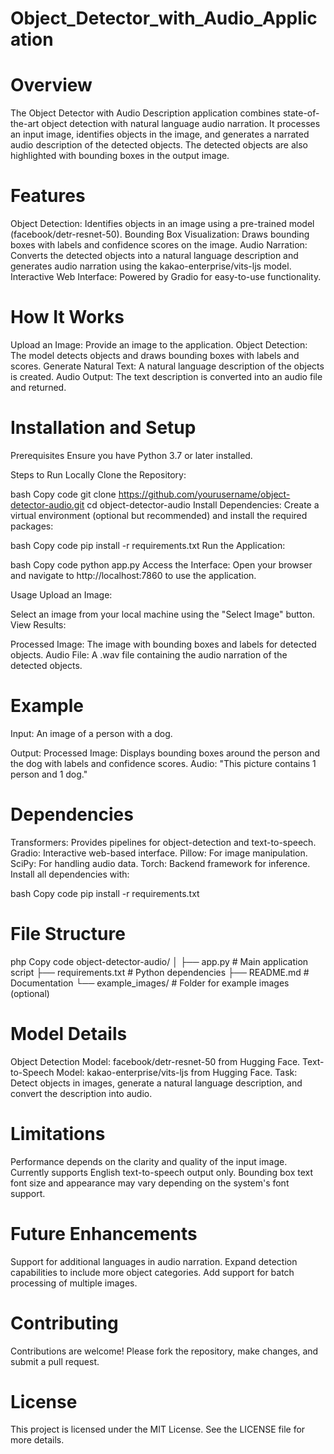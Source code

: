 # Object_Detector_with_Audio_Application
# Overview
The Object Detector with Audio Description application combines state-of-the-art object detection with natural language audio narration. It processes an input image, identifies objects in the image, and generates a narrated audio description of the detected objects. The detected objects are also highlighted with bounding boxes in the output image.

# Features
Object Detection: Identifies objects in an image using a pre-trained model (facebook/detr-resnet-50).
Bounding Box Visualization: Draws bounding boxes with labels and confidence scores on the image.
Audio Narration: Converts the detected objects into a natural language description and generates audio narration using the kakao-enterprise/vits-ljs model.
Interactive Web Interface: Powered by Gradio for easy-to-use functionality.
# How It Works
Upload an Image: Provide an image to the application.
Object Detection: The model detects objects and draws bounding boxes with labels and scores.
Generate Natural Text: A natural language description of the objects is created.
Audio Output: The text description is converted into an audio file and returned.
# Installation and Setup
Prerequisites
Ensure you have Python 3.7 or later installed.

Steps to Run Locally
Clone the Repository:

bash
Copy code
git clone https://github.com/yourusername/object-detector-audio.git
cd object-detector-audio
Install Dependencies: Create a virtual environment (optional but recommended) and install the required packages:

bash
Copy code
pip install -r requirements.txt
Run the Application:

bash
Copy code
python app.py
Access the Interface: Open your browser and navigate to http://localhost:7860 to use the application.

Usage
Upload an Image:

Select an image from your local machine using the "Select Image" button.
View Results:

Processed Image: The image with bounding boxes and labels for detected objects.
Audio File: A .wav file containing the audio narration of the detected objects.
# Example
Input:
An image of a person with a dog.

Output:
Processed Image: Displays bounding boxes around the person and the dog with labels and confidence scores.
Audio: "This picture contains 1 person and 1 dog."
# Dependencies
Transformers: Provides pipelines for object-detection and text-to-speech.
Gradio: Interactive web-based interface.
Pillow: For image manipulation.
SciPy: For handling audio data.
Torch: Backend framework for inference.
Install all dependencies with:

bash
Copy code
pip install -r requirements.txt
# File Structure
php
Copy code
object-detector-audio/
│
├── app.py                # Main application script
├── requirements.txt      # Python dependencies
├── README.md             # Documentation
└── example_images/       # Folder for example images (optional)
# Model Details
Object Detection Model: facebook/detr-resnet-50 from Hugging Face.
Text-to-Speech Model: kakao-enterprise/vits-ljs from Hugging Face.
Task: Detect objects in images, generate a natural language description, and convert the description into audio.
# Limitations
Performance depends on the clarity and quality of the input image.
Currently supports English text-to-speech output only.
Bounding box text font size and appearance may vary depending on the system's font support.
# Future Enhancements
Support for additional languages in audio narration.
Expand detection capabilities to include more object categories.
Add support for batch processing of multiple images.
# Contributing
Contributions are welcome! Please fork the repository, make changes, and submit a pull request.
# License
This project is licensed under the MIT License. See the LICENSE file for more details.

